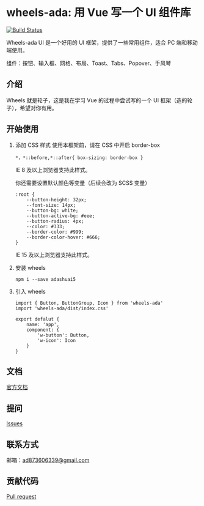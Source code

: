 # wheels-ada: 用 Vue 写一个 UI 组件库

[![Build Status](https://travis-ci.org/Adashuai5/wheels.svg?branch=master)](https://travis-ci.org/travis-ci/travis-web)

Wheels-ada UI 是一个好用的 UI 框架，提供了一些常用组件，适合 PC 端和移动端使用。

组件：按钮、输入框、网格、布局、Toast、Tabs、Popover、手风琴

## 介绍

Wheels 就是轮子，这是我在学习 Vue 的过程中尝试写的一个 UI 框架（造的轮子），希望对你有用。

## 开始使用

1. 添加 CSS 样式
    使用本框架前，请在 CSS 中开启 border-box
    ```
    *，*::before,*::after{ box-sizing: border-box }
    ```
    IE 8 及以上浏览器支持此样式。

    你还需要设置默认颜色等变量（后续会改为 SCSS 变量）
    ```
    :root {
        --button-height: 32px;
        --font-size: 14px;
        --button-bg: white;
        --button-active-bg: #eee;
        --button-radius: 4px;
        --color: #333;
        --border-color: #999;
        --border-color-hover: #666;
    }
    ```
    IE 15 及以上浏览器支持此样式。

2. 安装 wheels

    ```
    npm i --save adashuai5
    ```
3. 引入 wheels
    ```
    import { Button, ButtonGroup, Icon } from 'wheels-ada'
    import 'wheels-ada/dist/index.css'

    export defalut {
        name: 'app',
        component: {
            'w-button': Button,
            'w-icon': Icon
        }
    }

## 文档

[官方文档](https://adashuai5.github.io/wheels/)

## 提问

[Issues](https://github.com/Adashuai5/wheels/issues)

## 联系方式

邮箱：ad873606339@gmail.com

## 贡献代码

[Pull request](https://github.com/Adashuai5/wheels/pulls)



